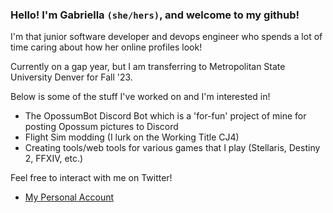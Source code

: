 ### Hello! I'm Gabriella `(she/hers)`, and welcome to my github!

I'm that junior software developer and devops engineer who spends a lot of time caring about how her online profiles look!

Currently on a gap year, but I am transferring to Metropolitan State University Denver for Fall '23.

Below is some of the stuff I've worked on and I'm interested in!
- The OpossumBot Discord Bot which is a 'for-fun' project of mine for posting Opossum pictures to Discord 
- Flight Sim modding (I lurk on the Working Title CJ4)
- Creating tools/web tools for various games that I play (Stellaris, Destiny 2, FFXIV, etc.)

Feel free to interact with me on Twitter!
- [My Personal Account](https://twitter.com/contrastellar)
